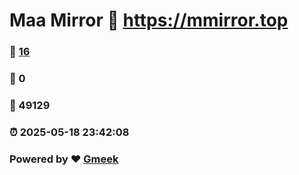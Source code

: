 # Maa Mirror :link: https://mmirror.top 
### :page_facing_up: [16](https://mmirror.top/tag.html) 
### :speech_balloon: 0 
### :hibiscus: 49129 
### :alarm_clock: 2025-05-18 23:42:08 
### Powered by :heart: [Gmeek](https://github.com/Meekdai/Gmeek)

